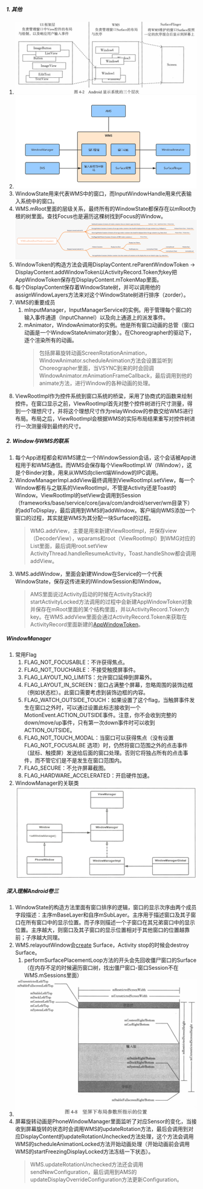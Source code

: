 ##### 1. 其他
1. ![](../MdPicture/54.png)
1. ![](../MdPicture/38.png)
2. WindowState用来代表WMS中的窗口，而InputWindowHandle用来代表输入系统中的窗口。
3. WMS.mRoot里面的层级关系，最终所有的WindowState都保存在以mRoot为根的树里面。查找Focus也是遍历这棵树找到Focus的Window。
![](../MdPicture/71.png)
4. WindowToken的构造方法会调用DisplayContent.reParentWindowToken -> DisplayContent.addWindowToken以ActivityRecord.Token为key把AppWindowToken保存在DisplayContent.mTokenMap里面。
5. 每个DisplayContent保存着WindowState树，并可以调用他的assignWindowLayers方法来对这个WindowState树进行排序（zorder）。
6. WMS的重要成员
    1. mInputManager，InputManagerService的实例。用于管理每个窗口的输入事件通道（InputChannel）以及向上通道上的派发事件。
    2. mAnimator，WindowAnimator的实例。他是所有窗口动画的总管（窗口动画是一个WindowStateAnimator对象）。在Choreographer的驱动下，逐个渲染所有的动画。
        > 包括屏幕旋转动画ScreenRotationAnimation，WindowAnimator.scheduleAnimation方法会设置监听到Choreographer里面，当VSYNC到来的时会回调WindowAnimator.mAnimationFrameCallback，最后调用到他的animate方法，进行Window的各种动画的处理。
7. ViewRootImpl作为控件系统到窗口系统的桥梁，采用了协商式的函数来绘制控件。在窗口显示之前，VIewRootImpl首先对整个控件树进行尺寸测量，得到一个理想尺寸，并将这个理想尺寸作为relayWindow的参数交给WMS进行布局。布局之后，ViewRootImpl会根据WMS的实际布局结果重写对控件树进行一次测量得到最终的尺寸。

##### 2. Window与WMS的联系
1. 每个App进程都会和WMS建立一个IWindowSession会话，这个会话被App进程用于和WMS通信。而WMS会保存每个ViewRootImpl.W（IWindow），这是个Binder对象，用来从WMS向client端Window的IPC调用。
2. WindowManagerImpl.addView最终调用到ViewRootImpl.setView，每一个Window都有与之联系的ViewRootImpl，不管是Activity还是Toast的Window。ViewRootImpl的setView会调用到Session（frameworks/base/service/core/java/com/android/server/wm目录下）的addToDisplay，最后调用到WMS的addWindow。客户端向WMS添加一个窗口的过程，其实就是WMS为其分配一块Surface的过程。
    > WMG.addView，主要是用来新建ViewRootImpl，并保存view（DecoderView），wparams和root（ViewRootImpl）到WMG对应的List里面，最后调用root.setView
    > ActivityThread.handleResumeActivity，Toast.handleShow都会调用addView。
3. WMS.addWindow，里面会新建Window在Service的一个代表WindowState，保存这传进来的IWindowSession和IWindow。
    > AMS里面说过Activity启动的时候在ActivityStack的startActivityLocked方法调用的过程中会新建AppWindowToken对象并保存在mRoot里面的某个结构里面，并以ActivityRecord.Token为key。在WMS.addView里面会通过ActivityRecord.Token来获取在ActivityRecord里面新建的[AppWindowToken](AMS.md#createWindowContainer)。

##### WindowManager
1. 常用Flag
    1. FLAG_NOT_FOCUSABLE：不许获得焦点。
    2. FLAG_NOT_TOUCHABLE：不接受触摸屏事件。
    3. FLAG_LAYOUT_NO_LIMITS：允许窗口延伸到屏幕外。
    4. FLAG_LAYOUT_IN_SCREEN：窗口占满整个屏幕，忽略周围的装饰边框（例如状态栏）。此窗口需要考虑到装饰边框的内容。
    5. FLAG_WATCH_OUTSIDE_TOUCH：如果设置了这个flag，当触屏事件发生在窗口之外时，可以通过设置此标志接收到一个 MotionEvent.ACTION_OUTSIDE事件。注意，你不会收到完整的down/move/up事件，只有第一次down事件时可以收到 ACTION_OUTSIDE。
    6. FLAG_NOT_TOUCH_MODAL：当窗口可以获得焦点（没有设置 FLAG_NOT_FOCUSALBE 选项）时，仍然将窗口范围之外的点击事件（鼠标、触摸屏）发送给后面的窗口处理。否则它将独占所有的点击事件，而不管它们是不是发生在窗口范围内。
    7. FLAG_SECURE：不允许屏幕截图。
    8. FLAG_HARDWARE_ACCELERATED：开启硬件加速。
2. WindowManager的关联类![](../MdPicture/49.png)

##### 深入理解Android卷三
1. WindowState的构造方法里面有窗口排序的逻辑，窗口的显示次序由两个成员字段描述：主序mBaseLayer和自序mSubLayer。主序用于描述窗口及其子窗口在所有窗口中的显示位置。而子序则描述一个子窗口在其兄弟窗口中的显示位置。主序越大，则窗口及其子窗口的显示位置相对于其他窗口的位置越靠前；子序越大同理。
2. WMS.relayoutWindow会[create](SurfaceFlinger.md#createsurface) Surface，Activity stop的时候会destroy Surface。
    1. performSurfacePlacementLoop方法的开头会先回收僵尸窗口的Surface（在内存不足的时候遍历窗口树，找出僵尸窗口-窗口Session不在WMS.mSessions里面）
3. ![](../MdPicture/58.png)
4. 屏幕旋转动画是PhoneWindowManager里面监听了对应Sensor的变化，当接收到屏幕旋转的状态时会调用WMS的updateRotation方法，最后会调用到对应DisplayContent的updateRotationUnchecked方法处理，这个方法会调用WMS的scheduleAnimationLocked方法开始动画处理（开始动画前会调用WMS的startFreezingDisplayLocked方法冻结一下状态）。
    > WMS.updateRotationUnchecked方法还会调用sendNewConfiguration，最后调用到AMS的updateDisplayOverrideConfiguration方法更新Configuration。